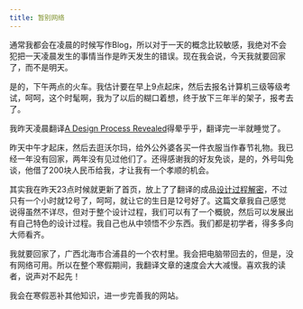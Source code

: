 ```yaml
---
title: 暂别网络
---
```

通常我都会在凌晨的时候写作Blog，所以对于一天的概念比较敏感，我绝对不会犯把一天凌晨发生的事情当作是昨天发生的错误。现在我会说，今天我就要回家了，而不是明天。

是的，下午两点的火车。我估计要在早上9点起床，然后去报名计算机三级等级考试，呵呵，这个时髦啊，我为了以后的糊口着想，终于放下三年半的架子，报考去了。

我昨天凌晨翻译[A Design Process Revealed][0]得晕乎乎，翻译完一半就睡觉了。

昨天中午才起床，然后去逛沃尔玛，给外公外婆各买一件衣服当作春节礼物。我已经一年没有回家，两年没有见过他们了。还得感谢我的好友免谈，是的，外号叫免谈，他借了200块人民币给我，才让我有一个孝顺的机会。

其实我在昨天23点时候就更新了首页，放上了了翻译的成品[设计过程解密][1]，不过只有一个小时就12号了，呵呵，就让它的生日是12号好了。这篇文章我自己感觉说得虽然不详尽，但对于整个设计过程，我们可以有了一个概貌，然后可以发展出有自己特色的设计过程。我自己也从中领悟不少东西。我们都是初学者，得多多向大师看齐。

我就要回家了，广西北海市合浦县的一个农村里。我会把电脑带回去的，但是，没有网络可用。所以在整个寒假期间，我翻译文章的速度会大大减慢。喜欢我的读者，说声对不起先！

我会在寒假恶补其他知识，进一步完善我的网站。

[0]: http://www.stopdesign.com/articles/design_process/
[1]: tech/design_process.php